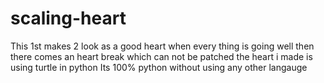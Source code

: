 # scaling-heart
This 1st makes 2 look as a good heart
when every thing is going well then there comes an heart break which can not be patched
the heart i made is using turtle in python 
Its 100% python without using any other langauge
